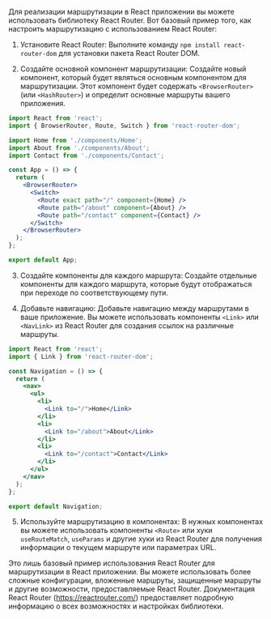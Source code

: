 Для реализации маршрутизации в React приложении вы можете использовать библиотеку React Router. Вот базовый пример того, как настроить маршрутизацию с использованием React Router:

1. Установите React Router:
   Выполните команду `npm install react-router-dom` для установки пакета React Router DOM.

2. Создайте основной компонент маршрутизации:
   Создайте новый компонент, который будет являться основным компонентом для маршрутизации. Этот компонент будет содержать `<BrowserRouter>` (или `<HashRouter>`) и определит основные маршруты вашего приложения.

```jsx
import React from 'react';
import { BrowserRouter, Route, Switch } from 'react-router-dom';

import Home from './components/Home';
import About from './components/About';
import Contact from './components/Contact';

const App = () => {
  return (
    <BrowserRouter>
      <Switch>
        <Route exact path="/" component={Home} />
        <Route path="/about" component={About} />
        <Route path="/contact" component={Contact} />
      </Switch>
    </BrowserRouter>
  );
};

export default App;
```

3. Создайте компоненты для каждого маршрута:
   Создайте отдельные компоненты для каждого маршрута, которые будут отображаться при переходе по соответствующему пути.

4. Добавьте навигацию:
   Добавьте навигацию между маршрутами в ваше приложение. Вы можете использовать компоненты `<Link>` или `<NavLink>` из React Router для создания ссылок на различные маршруты.

```jsx
import React from 'react';
import { Link } from 'react-router-dom';

const Navigation = () => {
  return (
    <nav>
      <ul>
        <li>
          <Link to="/">Home</Link>
        </li>
        <li>
          <Link to="/about">About</Link>
        </li>
        <li>
          <Link to="/contact">Contact</Link>
        </li>
      </ul>
    </nav>
  );
};

export default Navigation;
```

5. Используйте маршрутизацию в компонентах:
   В нужных компонентах вы можете использовать компоненты `<Route>` или хуки `useRouteMatch`, `useParams` и другие хуки из React Router для получения информации о текущем маршруте или параметрах URL.

Это лишь базовый пример использования React Router для маршрутизации в React приложении. Вы можете использовать более сложные конфигурации, вложенные маршруты, защищенные маршруты и другие возможности, предоставляемые React Router. Документация React Router (https://reactrouter.com/) предоставляет подробную информацию о всех возможностях и настройках библиотеки.